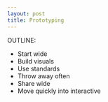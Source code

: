 ```yaml
---
layout: post
title: Prototyping
---
```


OUTLINE:
- Start wide
- Build visuals
- Use standards
- Throw away often
- Share wide
- Move quickly into interactive
